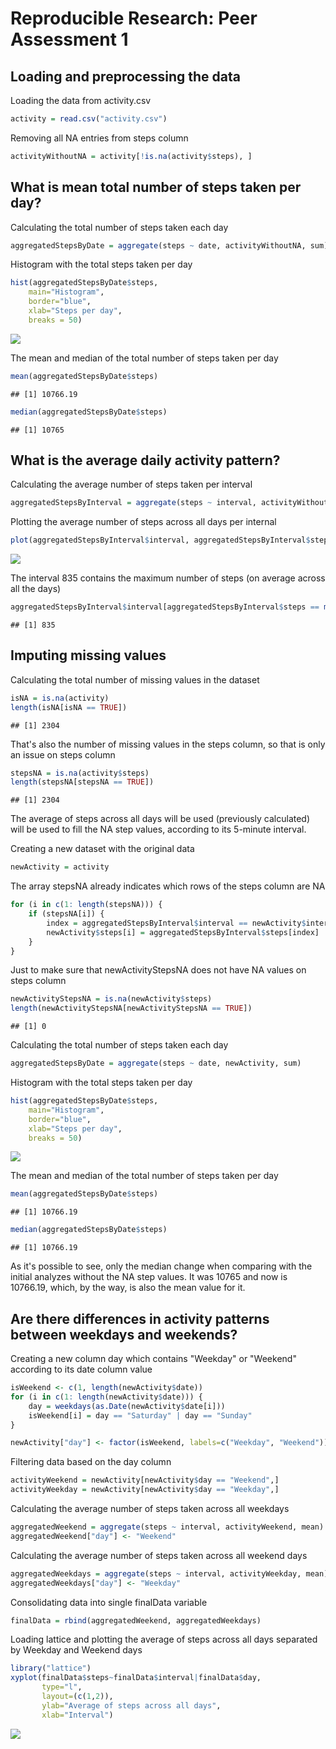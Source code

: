 # Reproducible Research: Peer Assessment 1


## Loading and preprocessing the data
Loading the data from activity.csv

```r
activity = read.csv("activity.csv")
```

Removing all NA entries from steps column

```r
activityWithoutNA = activity[!is.na(activity$steps), ]
```


## What is mean total number of steps taken per day?

Calculating the total number of steps taken each day

```r
aggregatedStepsByDate = aggregate(steps ~ date, activityWithoutNA, sum)
```

Histogram with the total steps taken per day

```r
hist(aggregatedStepsByDate$steps,
    main="Histogram",
    border="blue",
    xlab="Steps per day",
    breaks = 50)
```

![](PA1_template_files/figure-html/unnamed-chunk-4-1.png)<!-- -->

The mean and median of the total number of steps taken per day

```r
mean(aggregatedStepsByDate$steps)
```

```
## [1] 10766.19
```

```r
median(aggregatedStepsByDate$steps)
```

```
## [1] 10765
```


## What is the average daily activity pattern?

Calculating the average number of steps taken per interval

```r
aggregatedStepsByInterval = aggregate(steps ~ interval, activityWithoutNA, mean)
```

Plotting the average number of steps across all days per internal

```r
plot(aggregatedStepsByInterval$interval, aggregatedStepsByInterval$steps, type="l", ylab="average of steps across all days", xlab="interval")
```

![](PA1_template_files/figure-html/unnamed-chunk-7-1.png)<!-- -->

The interval 835 contains the maximum number of steps (on average across all the days)

```r
aggregatedStepsByInterval$interval[aggregatedStepsByInterval$steps == max(aggregatedStepsByInterval$steps)]
```

```
## [1] 835
```


## Imputing missing values

Calculating the total number of missing values in the dataset

```r
isNA = is.na(activity)
length(isNA[isNA == TRUE])
```

```
## [1] 2304
```

That's also the number of missing values in the steps column, so that is only an issue on steps column

```r
stepsNA = is.na(activity$steps)
length(stepsNA[stepsNA == TRUE])
```

```
## [1] 2304
```

The average of steps across all days will be used (previously calculated) will be used to fill the NA step values, according to its 5-minute interval.

Creating a new dataset with the original data

```r
newActivity = activity
```

The array stepsNA already indicates which rows of the steps column are NA

```r
for (i in c(1: length(stepsNA))) {
    if (stepsNA[i]) {
        index = aggregatedStepsByInterval$interval == newActivity$interval[i]
        newActivity$steps[i] = aggregatedStepsByInterval$steps[index]
    }
}
```

Just to make sure that newActivityStepsNA does not have NA values on steps column

```r
newActivityStepsNA = is.na(newActivity$steps)
length(newActivityStepsNA[newActivityStepsNA == TRUE])
```

```
## [1] 0
```


Calculating the total number of steps taken each day

```r
aggregatedStepsByDate = aggregate(steps ~ date, newActivity, sum)
```

Histogram with the total steps taken per day

```r
hist(aggregatedStepsByDate$steps,
    main="Histogram",
    border="blue",
    xlab="Steps per day",
    breaks = 50)
```

![](PA1_template_files/figure-html/unnamed-chunk-15-1.png)<!-- -->

The mean and median of the total number of steps taken per day

```r
mean(aggregatedStepsByDate$steps)
```

```
## [1] 10766.19
```

```r
median(aggregatedStepsByDate$steps)
```

```
## [1] 10766.19
```

As it's possible to see, only the median change when comparing with the initial analyzes without the NA step values. It was 10765 and now is 10766.19, which, by the way, is also the mean value for it. 

## Are there differences in activity patterns between weekdays and weekends?

Creating a new column day which contains "Weekday" or "Weekend" according to its date column value

```r
isWeekend <- c(1, length(newActivity$date))
for (i in c(1: length(newActivity$date))) {
    day = weekdays(as.Date(newActivity$date[i]))
    isWeekend[i] = day == "Saturday" | day == "Sunday"
}

newActivity["day"] <- factor(isWeekend, labels=c("Weekday", "Weekend"))
```

Filtering data based on the day column

```r
activityWeekend = newActivity[newActivity$day == "Weekend",]
activityWeekday = newActivity[newActivity$day == "Weekday",]
```

Calculating the average number of steps taken across all weekdays

```r
aggregatedWeekend = aggregate(steps ~ interval, activityWeekend, mean)
aggregatedWeekend["day"] <- "Weekend"
```

Calculating the average number of steps taken across all weekend days

```r
aggregatedWeekdays = aggregate(steps ~ interval, activityWeekday, mean)
aggregatedWeekdays["day"] <- "Weekday"
```

Consolidating data into single finalData variable

```r
finalData = rbind(aggregatedWeekend, aggregatedWeekdays)
```

Loading lattice and plotting the average of steps across all days separated by Weekday and Weekend days

```r
library("lattice")
xyplot(finalData$steps~finalData$interval|finalData$day,
       type="l",
       layout=(c(1,2)),
       ylab="Average of steps across all days",
       xlab="Interval")
```

![](PA1_template_files/figure-html/unnamed-chunk-22-1.png)<!-- -->
